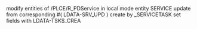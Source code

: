  modify entities of /PLCE/R_PDService in local mode
          entity SERVICE
            update from corresponding #( LDATA-SRV_UPD )
            create by \_SERVICETASK set fields with LDATA-TSKS_CREA
